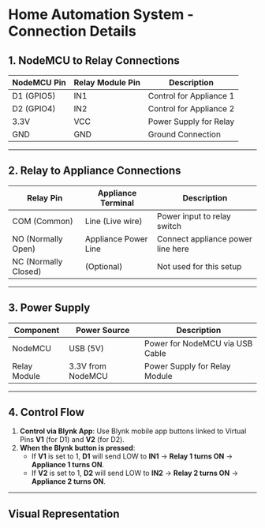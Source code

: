 # **Home Automation System - Connection Details**

## **1. NodeMCU to Relay Connections**
| **NodeMCU Pin** | **Relay Module Pin** | **Description**          |
|-----------------|---------------------|--------------------------|
| D1 (GPIO5)      | IN1                  | Control for Appliance 1  |
| D2 (GPIO4)      | IN2                  | Control for Appliance 2  |
| 3.3V            | VCC                  | Power Supply for Relay   |
| GND             | GND                  | Ground Connection        |

---

## **2. Relay to Appliance Connections**
| **Relay Pin**    | **Appliance Terminal** | **Description**                    |
|------------------|-----------------------|-------------------------------------|
| COM (Common)     | Line (Live wire)       | Power input to relay switch         |
| NO (Normally Open) | Appliance Power Line  | Connect appliance power line here   |
| NC (Normally Closed) | (Optional)         | Not used for this setup             |

---

## **3. Power Supply**
| **Component**  | **Power Source**    | **Description**                  |
|----------------|---------------------|----------------------------------|
| NodeMCU        | USB (5V)             | Power for NodeMCU via USB Cable  |
| Relay Module   | 3.3V from NodeMCU    | Power Supply for Relay Module    |

---

## **4. Control Flow**
1. **Control via Blynk App**: Use Blynk mobile app buttons linked to Virtual Pins **V1** (for D1) and **V2** (for D2).  
2. **When the Blynk button is pressed**:  
   - If **V1** is set to 1, **D1** will send LOW to **IN1** → **Relay 1 turns ON** → **Appliance 1 turns ON**.  
   - If **V2** is set to 1, **D2** will send LOW to **IN2** → **Relay 2 turns ON** → **Appliance 2 turns ON**.  

---

## **Visual Representation**

